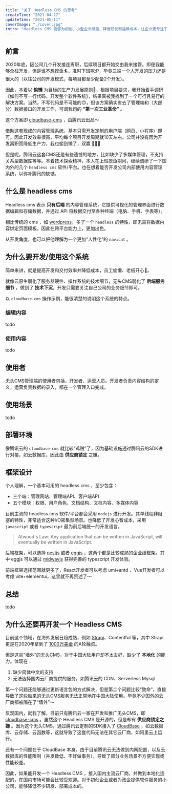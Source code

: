 ```yaml
---
title: "关于 Headless CMS 的思考"
createTime: "2021-04-27"
updateTime: "2021-05-11"
coverImage: "./cover.jpg"
intro: "Headless CMS 能够为初创、小型企业赋能，降低研发和运维成本，让企业更专注于自己的业务和运营工作"
---
```


## 前言

2020年底，因公司几个开发接连离职，后续项目都开始交由我来接管。即便我能够全栈开发，但是谁不想摸鱼🏄、准时下班呢:P，毕竟三端一个人开发的压力还是很大的（以往公司的开发模式，每项目都至少配备2个开发）。

因此，本着以 **偷懒** 为目标的生产力发展原则🤫，根据项目要求，我开始着手调研《如何不写一行代码，开发整个软件系统》，结果真被我找到了一个可行且易行的解决方案。当然，不写代码是不可能的🙃，但该方案确实省去了管理端和（大部分）数据接口的开发工作，可谓我司的 **“第一次工业革命”** 。

这个方案即 [cloudbase-cms](https://docs.cloudbase.net/cms/intro.html) ，由腾讯云出品～

借助这套现成的内容管理系统，基本只需开发定制的用户端（网页、小程序）即可。因此开发效率很高，平均每个项目开发周期就10天左右。公司并没有因为开发离职而降低生产力，我也偷到懒了，双赢 🎉🎉🎉

但是呢，腾讯云这套CMS还是有些遗憾的地方，比如缺少了多媒体管理，不支持关系型数据库等等。本着技术探索精神，本人在上班摸鱼期间，继续调研了一下国内外的几个 `headless cms` 软件/平台。也在想着能否开发公司内部使用内容管理系统，以弥补腾讯的缺憾。

## 什么是 headless cms

Headless cms 表示 **只有后端** 的内容管理系统，它提供可视化的管理界面进行数据编辑和存储数据，并通过 API 将数据交付至各种终端（电脑、手机、手表等）。

相比传统的 cms ，如 [wordpress](https://wordpress.com/)，多了一个 `headless` 的特性，即无需将数据内容绑定页面模板。因此在跨平台能力上，更加出色。

从开发角度，也可以把他理解为一个更加“人性化”的 `navicat` 。

## 为什么要开发/使用这个系统

简单来讲，就是提高开发和交付效率并降低成本，员工偷懒、老板开心🤪。

就像云原生弱化了服务器硬件、操作系统的技术细节，无头CMS弱化了 **后端服务细节** ，做到了 **技术下沉**，开发只需要关注自己公司的业务细节即可。

以 `cloudbase-cms` 操作示例，能很清楚的说明这个系统的特点。

### 编辑内容

todo

### 使用内容

todo

## 使用者

无头CMS管理端的使用者包括，开发者、运营人员。开发者负责内容结构的定义，运营负责数据的录入，都在一个管理入口完成。

## 使用场景

todo

## 部署环境

像腾讯云的 `cloudbase-cms` 就比较“鸡贼”了，因为基础设施通过腾讯云的SDK进行对接，如云数据库，因此由 **供应商锁定** 之嫌。

## 框架设计

个人理解，一个基本可用的 headless cms ，至少包含：

+ 三个端：管理网站、管理端API、客户端API
+ 五个模块：权限、用户角色、文档结构、文档内容、多媒体内容

目前主流的 headless cms 软件/平台都会采用 `nodejs` 进行开发。其单线程非阻塞的特性，非常适合这种I/O密集型场景。也降低了开发心智成本，采用 `javascript` 或者 `typescript` 最为前后端统一的开发语言。

> Atwood's Law: Any application that can be written in JavaScript, will eventually be written in JavaScript.

后端框架，可以选择 [nestjs](https://github.com/nestjs/nest) 或者 [eggjs](https://github.com/eggjs/egg) ，这两个都是比较成熟的企业级框架。其中 eggjs 可以通过 [midwayjs](https://github.com/midwayjs/midway) 获得完善的 typescript 开发体验。

前端框架选择范围就更多了，React开发者可以考虑 umi+antd ，Vue开发者可以考虑 vite+elementui，这里就不再赘述了～

## 总结

todo

## 为什么还要再开发一个 Headless CMS

目前这个领域，在海外发展日趋成熟，例如 [Strapi](https://strapi.io/)、Contentful 等，其中 Strapi 更是在2020年拿到了 [1000万美金](https://strapi.io/blog/announcing-strapi-10m-series-a-funding) 的A轮融资。

但是这些“墙外”的无头CMS，对于中国大陆用户却不太友好，缺少了 **本地化** 的能力。体现在：

1. 缺少简体中文的支持
2. 无法选择国内云厂商提供的服务，如腾讯云的 CDN、Serverless Mysql

第一个问题还能够通过更新语言包的方式解决，但是第二个问题比较“致命”，直接导致了这些舶来的无头CMS服务无法正常地在中国大陆使用。毕竟不少国外的云厂商都被隔在了“墙外”～

反观国内，就我了解，目前只有腾讯云一家在开发和推广无头CMS，即 [cloudbase-cms](https://docs.cloudbase.net/cms/intro.html) 。虽然这个 Headless CMS 是开源的，但是却有 **供应商锁定之嫌** 。因为这个无头CMS，通过腾讯云定制的SDK接入了 [CloudBase](https://cloud.tencent.com/product/tcb) ，如云数据库、云存储、云函数等，这就导致了这套代码无法在其它云厂商，如阿里云上运行。

还有一个问题在于 CloudBase 本身。由于目前腾讯云无法做到内网配置，以及云数据库的性能限制（并发数低、不好做事务），导致了部分业务场景不方便实现或性能较差。

因此，如果能开发一个 Headless CMS ，接入国内主流云厂商，并做到本地化适配的，在国内市场可能会比较受欢迎。对于初创企业或者为政企提供软件服务的小公司，能够降低不少研发、部署成本的。
